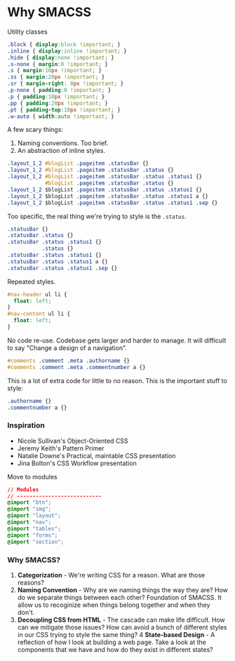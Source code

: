 # Why SMACSS

Utility classes

```css
.block { display:block !important; }
.inline { display:inline !important; }
.hide { display:none !important; }
.s-none { margin:0 !important; }
.s { margin:10px !important; }
.ss { margin:20px !important; }
.sr { margin-right: 0px !important; }
.p-none { padding:0 !important; }
.p { padding:10px !important; }
.pp { padding:20px !important; }
.pt { padding-top:10px !important; }
.w-auto { width:auto !important; }
```

A few scary things:
1. Naming conventions. Too brief.
2. An abstraction of inline styles.

```css
.layout_1_2 #blogList .pageitem .statusBar {}
.layout_1_2 #blogList .pageitem .statusBar .status {}
.layout_1_2 #blogList .pageitem .statusBar .status .status1 {}
            #blogList .pageitem .statusBar .status {}
.layout_1_2 $blogList .pageitem .statusBar .status .status1 {}
.layout_1_2 $blogList .pageitem .statusBar .status .status1 a {}
.layout_1_2 $blogList .pageitem .statusBar .status .status1 .sep {}
```

Too specific, the real thing we're trying to style is the `.status`.

```css
.statusBar {}
.statusBar .status {}
.statusBar .status .status1 {}
           .status {}
.statusBar .status .status1 {}
.statusBar .status .status1 a {}
.statusBar .status .status1 .sep {}
```

Repeated styles.

```css
#nav-header ul li {
  float: left;
}
#nav-content ul li {
  float: left;
}
```

No code re-use. Codebase gets larger and harder to manage. It will difficult to say "Change a design of a navigation".

```css 
#comments .comment .meta .authorname {}
#comments .comment .meta .commentnumber a {}
```

This is a lot of extra code for little to no reason. This is the important stuff to style:

```css 
.authorname {}
.commentnumber a {}
```

### Inspiration
- Nicole Sullivan's Object-Oriented CSS 
- Jeremy Keith's Pattern Primer
- Natalie Downe's Practical, maintable CSS presentation
- Jina Bolton's CSS Workflow presentation

Move to modules

```css
// Modules
// ---------------------------
@import "btn";
@import "img";
@import "layout";
@import "nav";
@import "tables";
@import "forms";
@import "section";
```

### Why SMACSS?

1. **Categorization** - We're writing CSS for a reason. What are those reasons?
2. **Naming Convention** - Why are we naming things the way they are? How do we separate things between each other? Foundation of SMACSS. It allow us to recoginize when things belong together and when they don't.
3. **Decoupling CSS from HTML** - The cascade can make life difficult. How can we mitigate those issues? How can avoid a bunch of different styles in our CSS trying to style the same thing?
4 **State-based Design** - A reflection of how I look at building a web page. Take a look at the components that we have and how do they exist in different states? 
